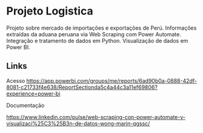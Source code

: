 # Projeto Logistica

Projeto sobre mercado de importações e exportações de Perú. Informações extraídas da aduana peruana via Web Scraping com Power Automate. Integração e tratamento de dados em Python. Visualização de dados em Power BI.

## Links

Acesso
https://app.powerbi.com/groups/me/reports/6ad90b0a-0888-42df-8081-c21733f4e638/ReportSectionda5c4a44c3a11ef69806?experience=power-bi


Documentação

https://www.linkedin.com/pulse/web-scraping-con-power-automate-y-visualizaci%25C3%25B3n-de-datos-wong-marin-qgssc/

